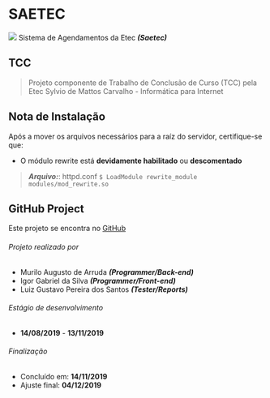 # SAETEC
![](https://i.imgur.com/LFHBEun.png)
Sistema de Agendamentos da Etec ***(Saetec)***
## TCC
> Projeto componente de Trabalho de Conclusão de Curso (TCC) pela Etec Sylvio de Mattos Carvalho - Informática para Internet
## Nota de Instalação
Após a mover os arquivos necessários para a raíz do servidor, certifique-se que:
- O módulo rewrite está **devidamente habilitado** ou **descomentado** 
> ***Arquivo:***: httpd.conf
 `$ LoadModule rewrite_module modules/mod_rewrite.so`
## GitHub Project
Este projeto se encontra no [GitHub](https://github.com/trusted-ws/saetec)
###### Projeto realizado por
- Murilo Augusto de Arruda ***(Programmer/Back-end)***
- Igor Gabriel da Silva ***(Programmer/Front-end)***
- Luiz Gustavo Pereira dos Santos ***(Tester/Reports)***

###### Estágio de desenvolvimento
 * **14/08/2019** - **13/11/2019**
 ###### Finalização
 * Concluído em: **14/11/2019**
 * Ajuste final: **04/12/2019**

 